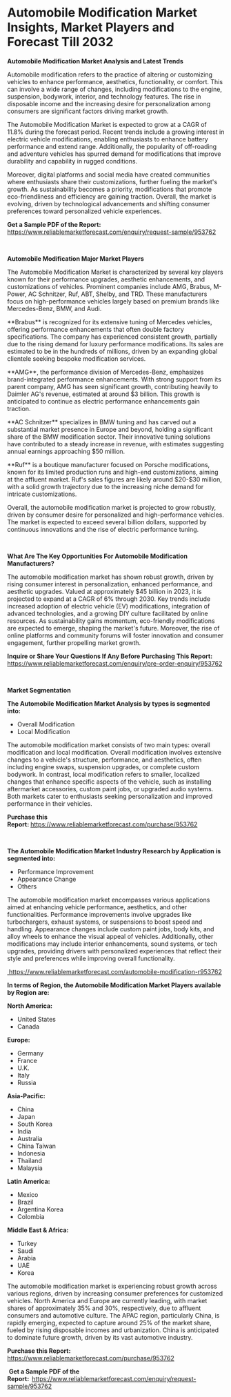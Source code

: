 <p><h1>Automobile Modification Market Insights, Market Players and Forecast Till 2032</h1></p><p><strong>Automobile Modification Market Analysis and Latest Trends</strong></p>
<p><p>Automobile modification refers to the practice of altering or customizing vehicles to enhance performance, aesthetics, functionality, or comfort. This can involve a wide range of changes, including modifications to the engine, suspension, bodywork, interior, and technology features. The rise in disposable income and the increasing desire for personalization among consumers are significant factors driving market growth.</p><p>The Automobile Modification Market is expected to grow at a CAGR of 11.8% during the forecast period. Recent trends include a growing interest in electric vehicle modifications, enabling enthusiasts to enhance battery performance and extend range. Additionally, the popularity of off-roading and adventure vehicles has spurred demand for modifications that improve durability and capability in rugged conditions. </p><p>Moreover, digital platforms and social media have created communities where enthusiasts share their customizations, further fueling the market's growth. As sustainability becomes a priority, modifications that promote eco-friendliness and efficiency are gaining traction. Overall, the market is evolving, driven by technological advancements and shifting consumer preferences toward personalized vehicle experiences.</p></p>
<p><strong>Get a Sample PDF of the Report:&nbsp;</strong> <a href="https://www.reliablemarketforecast.com/enquiry/request-sample/953762?utm_campaign=3734&utm_medium=2&utm_source=Github&utm_content=ia&utm_term=18042025&utm_id=automobile-modification">https://www.reliablemarketforecast.com/enquiry/request-sample/953762</a></p>
<p>&nbsp;</p>
<p><strong>Automobile Modification Major Market Players</strong></p>
<p><p>The Automobile Modification Market is characterized by several key players known for their performance upgrades, aesthetic enhancements, and customizations of vehicles. Prominent companies include AMG, Brabus, M-Power, AC Schnitzer, Ruf, ABT, Shelby, and TRD. These manufacturers focus on high-performance vehicles largely based on premium brands like Mercedes-Benz, BMW, and Audi.</p><p>**Brabus** is recognized for its extensive tuning of Mercedes vehicles, offering performance enhancements that often double factory specifications. The company has experienced consistent growth, partially due to the rising demand for luxury performance modifications. Its sales are estimated to be in the hundreds of millions, driven by an expanding global clientele seeking bespoke modification services.</p><p>**AMG**, the performance division of Mercedes-Benz, emphasizes brand-integrated performance enhancements. With strong support from its parent company, AMG has seen significant growth, contributing heavily to Daimler AG's revenue, estimated at around $3 billion. This growth is anticipated to continue as electric performance enhancements gain traction.</p><p>**AC Schnitzer** specializes in BMW tuning and has carved out a substantial market presence in Europe and beyond, holding a significant share of the BMW modification sector. Their innovative tuning solutions have contributed to a steady increase in revenue, with estimates suggesting annual earnings approaching $50 million.</p><p>**Ruf** is a boutique manufacturer focused on Porsche modifications, known for its limited production runs and high-end customizations, aiming at the affluent market. Ruf's sales figures are likely around $20-$30 million, with a solid growth trajectory due to the increasing niche demand for intricate customizations.</p><p>Overall, the automobile modification market is projected to grow robustly, driven by consumer desire for personalized and high-performance vehicles. The market is expected to exceed several billion dollars, supported by continuous innovations and the rise of electric performance tuning.</p></p>
<p>&nbsp;</p>
<p><strong>What Are The Key Opportunities For Automobile Modification Manufacturers?</strong></p>
<p><p>The automobile modification market has shown robust growth, driven by rising consumer interest in personalization, enhanced performance, and aesthetic upgrades. Valued at approximately $45 billion in 2023, it is projected to expand at a CAGR of 6% through 2030. Key trends include increased adoption of electric vehicle (EV) modifications, integration of advanced technologies, and a growing DIY culture facilitated by online resources. As sustainability gains momentum, eco-friendly modifications are expected to emerge, shaping the market's future. Moreover, the rise of online platforms and community forums will foster innovation and consumer engagement, further propelling market growth.</p></p>
<p><strong>Inquire or Share Your Questions If Any Before Purchasing This Report:</strong> <a href="https://www.reliablemarketforecast.com/enquiry/pre-order-enquiry/953762?utm_campaign=3734&utm_medium=2&utm_source=Github&utm_content=ia&utm_term=18042025&utm_id=automobile-modification">https://www.reliablemarketforecast.com/enquiry/pre-order-enquiry/953762</a></p>
<p>&nbsp;</p>
<p><strong>Market Segmentation</strong></p>
<p><strong>The Automobile Modification Market Analysis by types is segmented into:</strong></p>
<p><ul><li>Overall Modification</li><li>Local Modification</li></ul></p>
<p><p>The automobile modification market consists of two main types: overall modification and local modification. Overall modification involves extensive changes to a vehicle's structure, performance, and aesthetics, often including engine swaps, suspension upgrades, or complete custom bodywork. In contrast, local modification refers to smaller, localized changes that enhance specific aspects of the vehicle, such as installing aftermarket accessories, custom paint jobs, or upgraded audio systems. Both markets cater to enthusiasts seeking personalization and improved performance in their vehicles.</p></p>
<p><strong>Purchase this Report:&nbsp;</strong><a href="https://www.reliablemarketforecast.com/purchase/953762?utm_campaign=3734&utm_medium=2&utm_source=Github&utm_content=ia&utm_term=18042025&utm_id=automobile-modification">https://www.reliablemarketforecast.com/purchase/953762</a></p>
<p>&nbsp;</p>
<p><strong>The Automobile Modification Market Industry Research by Application is segmented into:</strong></p>
<p><ul><li>Performance Improvement</li><li>Appearance Change</li><li>Others</li></ul></p>
<p><p>The automobile modification market encompasses various applications aimed at enhancing vehicle performance, aesthetics, and other functionalities. Performance improvements involve upgrades like turbochargers, exhaust systems, or suspensions to boost speed and handling. Appearance changes include custom paint jobs, body kits, and alloy wheels to enhance the visual appeal of vehicles. Additionally, other modifications may include interior enhancements, sound systems, or tech upgrades, providing drivers with personalized experiences that reflect their style and preferences while improving overall functionality.</p></p>
<p><a href="https://www.reliablemarketforecast.com/automobile-modification-r953762?utm_campaign=3734&utm_medium=2&utm_source=Github&utm_content=ia&utm_term=18042025&utm_id=automobile-modification">&nbsp;https://www.reliablemarketforecast.com/automobile-modification-r953762</a></p>
<p><strong>In terms of Region, the Automobile Modification Market Players available by Region are:</strong></p>
<p>
    <p> <strong> North America: </strong>
        <ul>
            <li>United States</li>
            <li>Canada</li>
        </ul>
        </p> 
    <p> <strong> Europe: </strong>
        <ul>
            <li>Germany</li>
            <li>France</li>
            <li>U.K.</li>
            <li>Italy</li>
            <li>Russia</li>
        </ul>
        </p> 
    <p> <strong> Asia-Pacific: </strong>
        <ul>
            <li>China</li>
            <li>Japan</li>
            <li>South Korea</li>
            <li>India</li>
            <li>Australia</li>
            <li>China Taiwan</li>
            <li>Indonesia</li>
            <li>Thailand</li>
            <li>Malaysia</li>
        </ul>
        </p> 
    <p> <strong> Latin America: </strong>
        <ul>
            <li>Mexico</li>
            <li>Brazil</li>
            <li>Argentina Korea</li>
            <li>Colombia</li>
        </ul>
        </p> 
    <p> <strong> Middle East & Africa: </strong>
        <ul>
            <li>Turkey</li>
            <li>Saudi</li>
            <li>Arabia</li>
            <li>UAE</li>
            <li>Korea</li>
        </ul>
    </p>
    </p>
<p><p>The automobile modification market is experiencing robust growth across various regions, driven by increasing consumer preferences for customized vehicles. North America and Europe are currently leading, with market shares of approximately 35% and 30%, respectively, due to affluent consumers and automotive culture. The APAC region, particularly China, is rapidly emerging, expected to capture around 25% of the market share, fueled by rising disposable incomes and urbanization. China is anticipated to dominate future growth, driven by its vast automotive industry.</p></p>
<p><strong>Purchase this Report: </strong><a href="https://www.reliablemarketforecast.com/purchase/953762?utm_campaign=3734&utm_medium=2&utm_source=Github&utm_content=ia&utm_term=18042025&utm_id=automobile-modification">https://www.reliablemarketforecast.com/purchase/953762</a></p>
<p>&nbsp;<strong>Get a Sample PDF of the Report:&nbsp;&nbsp;</strong><a href="https://www.reliablemarketforecast.com/enquiry/request-sample/953762?utm_campaign=3734&utm_medium=2&utm_source=Github&utm_content=ia&utm_term=18042025&utm_id=automobile-modification">https://www.reliablemarketforecast.com/enquiry/request-sample/953762</a></p>
<p><strong></strong></p>
<p><p></p><p></p><p></p></p>